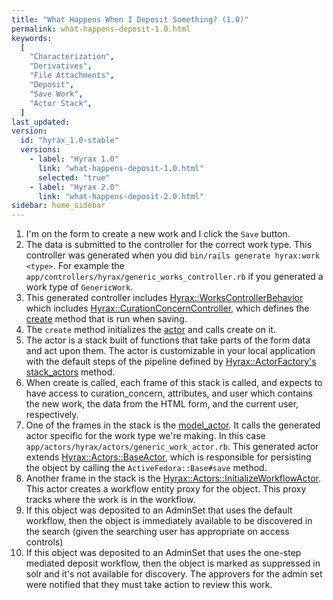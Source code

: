 ```yaml
---
title: "What Happens When I Deposit Something? (1.0)"
permalink: what-happens-deposit-1.0.html
keywords:
  [
    "Characterization",
    "Derivatives",
    "File Attachments",
    "Deposit",
    "Save Work",
    "Actor Stack",
  ]
last_updated:
version:
  id: "hyrax_1.0-stable"
  versions:
    - label: "Hyrax 1.0"
      link: "what-happens-deposit-1.0.html"
      selected: "true"
    - label: "Hyrax 2.0"
      link: "what-happens-deposit-2.0.html"
sidebar: home_sidebar
---
```


1. I'm on the form to create a new work and I click the `Save` button.
1. The data is submitted to the controller for the correct work type. This controller was generated when you did `bin/rails generate hyrax:work <type>`. For example the `app/controllers/hyrax/generic_works_controller.rb` if you generated a work type of `GenericWork`.
1. This generated controller includes [Hyrax::WorksControllerBehavior](https://github.com/samvera/hyrax/blob/1-0-stable/app/controllers/concerns/hyrax/works_controller_behavior.rb#L5) which includes [Hyrax::CurationConcernController](https://github.com/samvera/hyrax/blob/1-0-stable/app/controllers/concerns/hyrax/curation_concern_controller.rb), which defines the [create](https://github.com/samvera/hyrax/blob/1-0-stable/app/controllers/concerns/hyrax/curation_concern_controller.rb#L44-L56) method that is run when saving.
1. The `create` method initializes the [actor](https://github.com/samvera/hyrax/blob/1-0-stable/app/controllers/concerns/hyrax/curation_concern_controller.rb#L125) and calls create on it.
1. The actor is a stack built of functions that take parts of the form data and act upon them. The actor is customizable in your local application with the default steps of the pipeline defined by [Hyrax::ActorFactory's stack_actors](https://github.com/samvera/hyrax/blob/1-0-stable/app/services/hyrax/actor_factory.rb#L3-L20) method.
1. When create is called, each frame of this stack is called, and expects to have access to curation_concern, attributes, and user which contains the new work, the data from the HTML form, and the current user, respectively.
1. One of the frames in the stack is the [model_actor](https://github.com/samvera/hyrax/blob/1-0-stable/app/services/hyrax/actor_factory.rb#L28-L31). It calls the generated actor specific for the work type we're making. In this case `app/actors/hyrax/actors/generic_work_actor.rb`. This generated actor extends [Hyrax::Actors::BaseActor](https://github.com/samvera/hyrax/blob/1-0-stable/app/actors/hyrax/actors/base_actor.rb), which is responsible for persisting the object by calling the `ActiveFedora::Base#save` method.
1. Another frame in the stack is the [Hyrax::Actors::InitializeWorkflowActor](https://github.com/samvera/hyrax/blob/1-0-stable/app/actors/hyrax/actors/initialize_workflow_actor.rb). This actor creates a workflow entity proxy for the object. This proxy tracks where the work is in the workflow.
1. If this object was deposited to an AdminSet that uses the default workflow, then the object is immediately available to be discovered in the search (given the searching user has appropriate on access controls)
1. If this object was deposited to an AdminSet that uses the one-step mediated deposit workflow, then the object is marked as suppressed in solr and it's not available for discovery. The approvers for the admin set were notified that they must take action to review this work.
